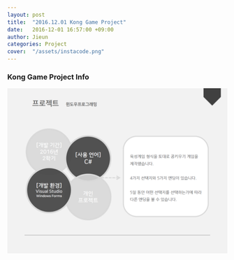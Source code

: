 ```yaml
---
layout: post
title:  "2016.12.01 Kong Game Project"
date:   2016-12-01 16:57:00 +09:00
author: Jieun
categories: Project
cover:  "/assets/instacode.png"
---
```


### Kong Game Project Info
<img src="/assets/2017_KongGame/KongGame_Info.png" title="KongGame Info">
<br/>
<br/>
<br/>
